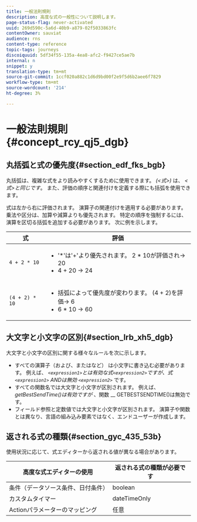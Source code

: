 ```yaml
---
title: 一般法則規則
description: 高度な式の一般性について説明します。
page-status-flag: never-activated
uuid: 269d590c-5a6d-40b9-a879-02f5033863fc
contentOwner: sauviat
audience: rns
content-type: reference
topic-tags: journeys
discoiquuid: 5df34f55-135a-4ea8-afc2-f9427ce5ae7b
internal: n
snippet: y
translation-type: tm+mt
source-git-commit: 1ccf020a882c1d6d9bd00f2e9f5d6b2aee6f7829
workflow-type: tm+mt
source-wordcount: '214'
ht-degree: 3%

---
```



# 一般法則規則 {#concept_rcy_qj5_dgb}

## 丸括弧と式の優先度{#section_edf_fks_bgb}

丸括弧は、複雑な式をより読みやすくするために使用できます。 _(&lt;式>)_ は、 _&lt;式>と同じです_。 また、評価の順序と関連付けを定義する際にも括弧を使用できます。

式は左から右に評価されます。 演算子の関連付けを適用する必要があります。 乗法や区分は、加算や減算よりも優先されます。 特定の順序を強制するには、演算を区切る括弧を追加する必要があります。 次に例を示します。

<!--```5 + 2 * 10 = 25, and (5 + 2) * 10 = 70```-->

| 式 | 評価 |
|--- |--- |
| `4 + 2 * 10` | <ul><li>&#39;*&#39;は&#39;+&#39;より優先されます。 2 * 10が評価され→ 20</li><li>4 + 20 → 24</li></ul> |
| `(4 + 2) * 10` | <ul><li>括弧によって優先度が変わります。 (4 + 2)を評価→ 6</li><li> 6 * 10 → 60</li></ul> |

## 大文字と小文字の区別{#section_lrb_xh5_dgb}

大文字と小文字の区別に関する様々なルールを次に示します。

* すべての演算子（および、またはなど） は小文字に書き込む必要があります。 例えば、 _`<expression1>`とは有効な式`<expression2>`_ですが、式_`<expression1>` ANDは無効 `<expression2>`_ です。
* すべての関数名では大文字と小文字が区別されます。 例えば、 _getBestSendTime()は有効ですが_ 、関数 __ GETBESTSENDTIME()は無効です。
* フィールド参照と定数値では大文字と小文字が区別されます。 演算子や関数とは異なり、言語の組み込み要素ではなく、エンドユーザーが作成します。

## 返される式の種類{#section_gyc_435_53b}

使用状況に応じて、式エディターから返される値が異なる場合があります。

| 高度な式エディターの使用 | 返される式の種類が必要です |
|--- |--- |
| 条件（データソース条件、日付条件） | boolean |
| カスタムタイマー | dateTimeOnly |
| Actionパラメーターのマッピング | 任意 |
